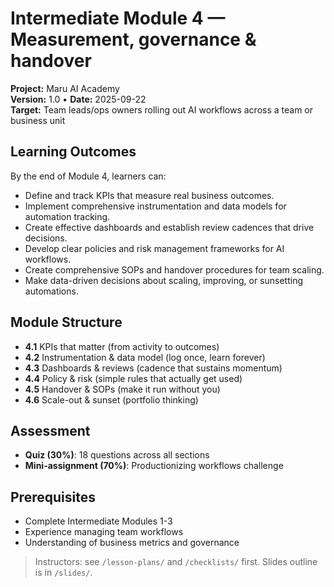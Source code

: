 # Intermediate Module 4 — Measurement, governance & handover

**Project:** Maru AI Academy  
**Version:** 1.0 • **Date:** 2025-09-22  
**Target:** Team leads/ops owners rolling out AI workflows across a team or business unit

## Learning Outcomes

By the end of Module 4, learners can:

- Define and track KPIs that measure real business outcomes.
- Implement comprehensive instrumentation and data models for automation tracking.
- Create effective dashboards and establish review cadences that drive decisions.
- Develop clear policies and risk management frameworks for AI workflows.
- Create comprehensive SOPs and handover procedures for team scaling.
- Make data-driven decisions about scaling, improving, or sunsetting automations.

## Module Structure

- **4.1** KPIs that matter (from activity to outcomes)
- **4.2** Instrumentation & data model (log once, learn forever)
- **4.3** Dashboards & reviews (cadence that sustains momentum)
- **4.4** Policy & risk (simple rules that actually get used)
- **4.5** Handover & SOPs (make it run without you)
- **4.6** Scale-out & sunset (portfolio thinking)

## Assessment

- **Quiz (30%)**: 18 questions across all sections
- **Mini-assignment (70%)**: Productionizing workflows challenge

## Prerequisites

- Complete Intermediate Modules 1-3
- Experience managing team workflows
- Understanding of business metrics and governance

> Instructors: see `/lesson-plans/` and `/checklists/` first. Slides outline is in `/slides/`.
